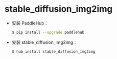 # stable_diffusion_img2img
* 安装 PaddleHub：

    ```bash
    $ pip install --upgrade paddlehub
    ```

* 安装 stable_diffusion_img2img：

    ```bash
    $ hub install stable_diffusion_img2img
    ```
